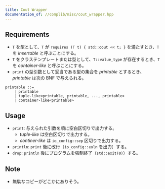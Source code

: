 ```yaml
---
title: Cout Wrapper
documentation_of: //complib/misc/cout_wrapper.hpp
---
```


## Requirements
- `T` を型として、`T` が `requires (T t) { std::cout << t; }` を満たすとき、`T` を *insertable* と呼ぶことにする。
- `T` をクラステンプレートまたは型として、`T::value_type` が存在するとき、`T` を *container-like* と呼ぶことにする。
- `print` の型引数として妥当である型の集合を *printable* とするとき、*printable* は次の BNF で与えられる。
```
printable ::=
    | printable
    | tuple-like<printable, printable, ..., printable>
    | container-like<printable>
```

## Usage
- `print`: 与えられた引数を順に空白区切りで出力する。
  - *tuple-like* は空白区切りで出力する。
  - *continer-like* は `io_config::sep` 区切りで出力する。
- `println`: `print` 後に改行（`io_config::eoln` を出力）する。
- `drop`: `println` 後にプログラムを強制終了（`std::exit(0)`）する。

## Note
- 無駄なコピーがどこかにありそう。
